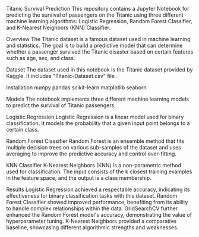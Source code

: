 Titanic Survival Prediction
This repository contains a Jupyter Notebook for predicting the survival of passengers on the Titanic using three different machine learning algorithms: Logistic Regression, Random Forest Classifier, and K-Nearest Neighbors (KNN) Classifier.

Overview
The Titanic dataset is a famous dataset used in machine learning and statistics. The goal is to build a predictive model that can determine whether a passenger survived the Titanic disaster based on certain features such as age, sex, and class.

Dataset
The dataset used in this notebook is the Titanic dataset provided by Kaggle. It includes "Titanic-Dataset.csv" file .

Installation
numpy
pandas
scikit-learn
matplotlib
seaborn

Models
The notebook implements three different machine learning models to predict the survival of Titanic passengers.

Logistic Regression
Logistic Regression is a linear model used for binary classification. It models the probability that a given input point belongs to a certain class.

Random Forest Classifier
Random Forest is an ensemble method that fits multiple decision trees on various sub-samples of the dataset and uses averaging to improve the predictive accuracy and control over-fitting.

KNN Classifier
K-Nearest Neighbors (KNN) is a non-parametric method used for classification. The input consists of the k closest training examples in the feature space, and the output is a class membership.

Results
Logistic Regression achieved a respectable accuracy, indicating its effectiveness for binary classification tasks with this dataset.
Random Forest Classifier showed improved performance, benefiting from its ability to handle complex relationships within the data.
GridSearchCV further enhanced the Random Forest model's accuracy, demonstrating the value of hyperparameter tuning.
K-Nearest Neighbors provided a comparative baseline, showcasing different algorithmic strengths and weaknesses.
